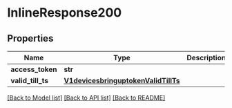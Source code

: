 # InlineResponse200

## Properties
Name | Type | Description | Notes
------------ | ------------- | ------------- | -------------
**access_token** | **str** |  | [optional] 
**valid_till_ts** | [**V1devicesbringuptokenValidTillTs**](V1devicesbringuptokenValidTillTs.md) |  | [optional] 

[[Back to Model list]](../README.md#documentation-for-models) [[Back to API list]](../README.md#documentation-for-api-endpoints) [[Back to README]](../README.md)

